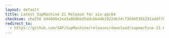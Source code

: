 ```yaml
---
layout: default
title: Latest SapMachine 21 Release for aix-ppc64
checksum: sha256 b440d0e2ea3a8b8bbd5adcbb44b1922db34c736945301291add778da05613806
redirect_to:
  - https://github.com/SAP/SapMachine/releases/download/sapmachine-21.0.5/sapmachine-jdk-21.0.5_aix-ppc64_bin.tar.gz
---
```

